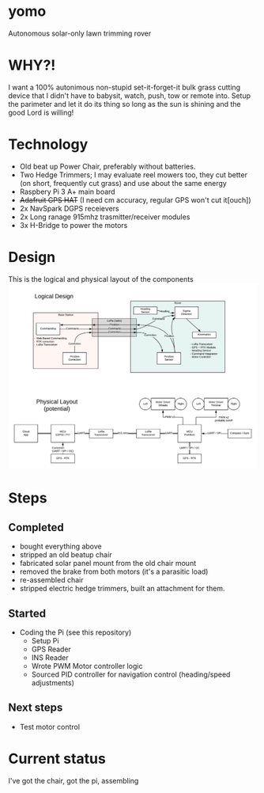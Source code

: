 # yomo
Autonomous solar-only lawn trimming rover

# WHY?!

I want a 100% autonimous non-stupid set-it-forget-it bulk grass cutting device that I didn't have to babysit, watch, push, tow or remote into.  Setup the parimeter and let it do its thing so long as the sun is shining and the good Lord is willing!

# Technology

- Old beat up Power Chair, preferably without batteries.
- Two Hedge Trimmers; I may evaluate reel mowers too, they cut better (on short, frequently cut grass) and use about the same energy
- Raspbery Pi 3 A+ main board
- ~~Adafruit GPS HAT~~ (I need cm accuracy, regular GPS won't cut it[ouch])
- 2x NavSpark DGPS receievers
- 2x Long ranage 915mhz trasmitter/receiver modules
- 3x H-Bridge to power the motors

# Design

This is the logical and physical layout of the components
![logical and physical design diagram](resources/yomo_design.png)

# Steps

## Completed

- bought everything above
- stripped an old beatup chair
- fabricated solar panel mount from the old chair mount
- removed the brake from both motors (it's a parasitic load)
- re-assembled chair
- stripped electric hedge trimmers, built an attachment for them.

## Started
- Coding the Pi (see this repository)
  - Setup Pi
  - GPS Reader
  - INS Reader
  - Wrote PWM Motor controller logic
  - Sourced PID controller for navigation control (heading/speed adjustments)

## Next steps
  - Test motor control

# Current status

I've got the chair, got the pi, assembling

